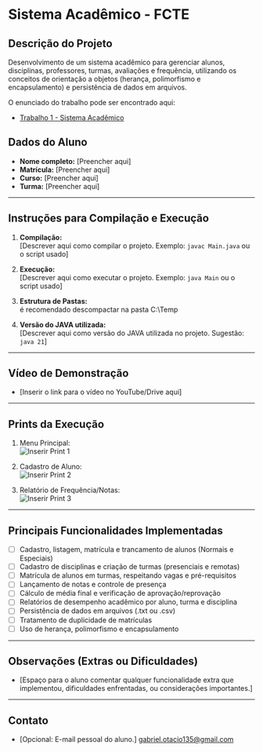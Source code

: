 # Sistema Acadêmico - FCTE

## Descrição do Projeto

Desenvolvimento de um sistema acadêmico para gerenciar alunos, disciplinas, professores, turmas, avaliações e frequência, utilizando os conceitos de orientação a objetos (herança, polimorfismo e encapsulamento) e persistência de dados em arquivos.

O enunciado do trabalho pode ser encontrado aqui:
- [Trabalho 1 - Sistema Acadêmico](https://github.com/lboaventura25/OO-T06_2025.1_UnB_FCTE/blob/main/trabalhos/ep1/README.md)

## Dados do Aluno

- **Nome completo:** [Preencher aqui]
- **Matrícula:** [Preencher aqui]
- **Curso:** [Preencher aqui]
- **Turma:** [Preencher aqui]

---

## Instruções para Compilação e Execução

1. **Compilação:**  
   [Descrever aqui como compilar o projeto. Exemplo: `javac Main.java` ou o script usado]

2. **Execução:**  
   [Descrever aqui como executar o projeto. Exemplo: `java Main` ou o script usado]

3. **Estrutura de Pastas:**  
   é recomendado descompactar na pasta C:\Temp

3. **Versão do JAVA utilizada:**  
   [Descrever aqui como versão do JAVA utilizada no projeto. Sugestão: `java 21`]

---

## Vídeo de Demonstração

- [Inserir o link para o vídeo no YouTube/Drive aqui]

---

## Prints da Execução

1. Menu Principal:  
   ![Inserir Print 1](caminho/do/print1.png)

2. Cadastro de Aluno:  
   ![Inserir Print 2](caminho/do/print2.png)

3. Relatório de Frequência/Notas:  
   ![Inserir Print 3](caminho/do/print3.png)

---

## Principais Funcionalidades Implementadas

- [ ] Cadastro, listagem, matrícula e trancamento de alunos (Normais e Especiais)
- [ ] Cadastro de disciplinas e criação de turmas (presenciais e remotas)
- [ ] Matrícula de alunos em turmas, respeitando vagas e pré-requisitos
- [ ] Lançamento de notas e controle de presença
- [ ] Cálculo de média final e verificação de aprovação/reprovação
- [ ] Relatórios de desempenho acadêmico por aluno, turma e disciplina
- [ ] Persistência de dados em arquivos (.txt ou .csv)
- [ ] Tratamento de duplicidade de matrículas
- [ ] Uso de herança, polimorfismo e encapsulamento

---

## Observações (Extras ou Dificuldades)

- [Espaço para o aluno comentar qualquer funcionalidade extra que implementou, dificuldades enfrentadas, ou considerações importantes.]

---

## Contato

- [Opcional: E-mail pessoal do aluno.]
   gabriel.otacio135@gmail.com
